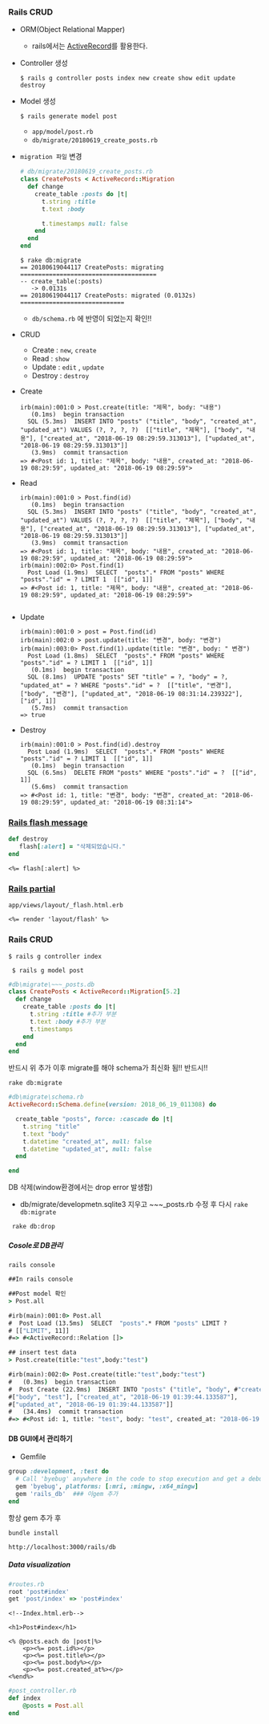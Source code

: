 ### Rails CRUD

* ORM(Object Relational Mapper)

  * rails에서는 [ActiveRecord](https://guides.rorlab.org/active_record_basics.html)를 활용한다.

* Controller 생성

  ```console
  $ rails g controller posts index new create show edit update destroy
  ```

* Model 생성

  ```console
  $ rails generate model post
  ```

  * `app/model/post.rb`
  * `db/migrate/20180619_create_posts.rb`

* `migration 파일` 변경

  ```ruby
  # db/migrate/20180619_create_posts.rb
  class CreatePosts < ActiveRecord::Migration
    def change
      create_table :posts do |t|
        t.string :title
        t.text :body

        t.timestamps null: false
      end
    end
  end
  ```

  ```console
  $ rake db:migrate
  == 20180619044117 CreatePosts: migrating ======================================
  -- create_table(:posts)
     -> 0.0131s
  == 20180619044117 CreatePosts: migrated (0.0132s) =============================
  ```

  * `db/schema.rb` 에 반영이 되었는지 확인!!

* CRUD

  * Create : `new`, `create`
  * Read : `show`
  * Update : `edit` , `update`
  * Destroy : `destroy`

* Create

  ```
  irb(main):001:0 > Post.create(title: "제목", body: "내용")
     (0.1ms)  begin transaction
    SQL (5.3ms)  INSERT INTO "posts" ("title", "body", "created_at", "updated_at") VALUES (?, ?, ?, ?)  [["title", "제목"], ["body", "내용"], ["created_at", "2018-06-19 08:29:59.313013"], ["updated_at", "2018-06-19 08:29:59.313013"]]
     (3.9ms)  commit transaction
  => #<Post id: 1, title: "제목", body: "내용", created_at: "2018-06-19 08:29:59", updated_at: "2018-06-19 08:29:59">

  ```

* Read

  ```
  irb(main):001:0 > Post.find(id)
     (0.1ms)  begin transaction
    SQL (5.3ms)  INSERT INTO "posts" ("title", "body", "created_at", "updated_at") VALUES (?, ?, ?, ?)  [["title", "제목"], ["body", "내용"], ["created_at", "2018-06-19 08:29:59.313013"], ["updated_at", "2018-06-19 08:29:59.313013"]]
     (3.9ms)  commit transaction
  => #<Post id: 1, title: "제목", body: "내용", created_at: "2018-06-19 08:29:59", updated_at: "2018-06-19 08:29:59">
  irb(main):002:0> Post.find(1)
    Post Load (1.9ms)  SELECT  "posts".* FROM "posts" WHERE "posts"."id" = ? LIMIT 1  [["id", 1]]
  => #<Post id: 1, title: "제목", body: "내용", created_at: "2018-06-19 08:29:59", updated_at: "2018-06-19 08:29:59">


  ```



* Update

  ```
  irb(main):001:0 > post = Post.find(id)
  irb(main):002:0 > post.update(title: "변경", body: "변경")
  irb(main):003:0> Post.find(1).update(title: "변경", body: " 변경")
    Post Load (1.8ms)  SELECT  "posts".* FROM "posts" WHERE "posts"."id" = ? LIMIT 1  [["id", 1]]
     (0.1ms)  begin transaction
    SQL (8.1ms)  UPDATE "posts" SET "title" = ?, "body" = ?, "updated_at" = ? WHERE "posts"."id" = ?  [["title", "변경"], ["body", "변경"], ["updated_at", "2018-06-19 08:31:14.239322"], ["id", 1]]
     (5.7ms)  commit transaction
  => true
  ```

* Destroy

  ```
  irb(main):001:0 > Post.find(id).destroy
    Post Load (1.9ms)  SELECT  "posts".* FROM "posts" WHERE "posts"."id" = ? LIMIT 1  [["id", 1]]
     (0.1ms)  begin transaction
    SQL (6.5ms)  DELETE FROM "posts" WHERE "posts"."id" = ?  [["id", 1]]
     (5.6ms)  commit transaction
  => #<Post id: 1, title: "변경", body: "변경", created_at: "2018-06-19 08:29:59", updated_at: "2018-06-19 08:31:14">
  ```



### [Rails flash message](https://guides.rorlab.org/action_controller_overview.html#flash)

```ruby
def destroy
   flash[:alert] = "삭제되었습니다."
end
```

```erb
<%= flash[:alert] %>
```

### [Rails partial](https://guides.rorlab.org/layouts_and_rendering.html#%ED%8C%8C%EC%85%9C-partial-%EC%82%AC%EC%9A%A9%ED%95%98%EA%B8%B0)

`app/views/layout/_flash.html.erb`

```erb
<%= render 'layout/flash' %>
```

### Rails CRUD



`$ rails g controller index`

` $ rails g model post`

```ruby
#db\migrate\~~~_posts.db
class CreatePosts < ActiveRecord::Migration[5.2]
  def change
    create_table :posts do |t|
      t.string :title #추가 부분
      t.text :body #추가 부분
      t.timestamps
    end
  end
end
```

반드시 위 추가 이후 migrate를 해야 schema가 최신화 됨!! 반드시!!

`rake db:migrate`

```ruby
#db\migrate\schema.rb
ActiveRecord::Schema.define(version: 2018_06_19_011308) do

  create_table "posts", force: :cascade do |t|
    t.string "title"
    t.text "body"
    t.datetime "created_at", null: false
    t.datetime "updated_at", null: false
  end

end
```



DB 삭제(window환경에서는 drop error 발생함)

- db/migrate/developmetn.sqlite3 지우고 ~~~_posts.rb 수정 후 다시 `rake db:migrate`

` rake db:drop`



##### Cosole로 DB관리

`rails console`

```cmd
##In rails console

##Post model 확인
> Post.all

#irb(main):001:0> Post.all
#  Post Load (13.5ms)  SELECT  "posts".* FROM "posts" LIMIT ?  
# [["LIMIT", 11]]
#=> #<ActiveRecord::Relation []>

## insert test data
> Post.create(title:"test",body:"test")

#irb(main):002:0> Post.create(title:"test",body:"test")
#   (0.3ms)  begin transaction
#  Post Create (22.9ms)  INSERT INTO "posts" ("title", "body", #"created_at", "updated_at") VALUES (?, ?, ?, ?)  [["title", "test"],
#["body", "test"], ["created_at", "2018-06-19 01:39:44.133587"],
#["updated_at", "2018-06-19 01:39:44.133587"]]
#   (34.4ms)  commit transaction
#=> #<Post id: 1, title: "test", body: "test", created_at: "2018-06-19 #01:39:44", updated_at: "2018-06-19 01:39:44">


```



#### DB GUI에서 관리하기

- Gemfile

```ruby
group :development, :test do
  # Call 'byebug' anywhere in the code to stop execution and get a debugger console
  gem 'byebug', platforms: [:mri, :mingw, :x64_mingw]
  gem 'rails_db'  ### 이gem 추가
end

```

항상 gem 추가 후

`bundle install`

`http://localhost:3000/rails/db`



##### Data visualization

```ruby
#routes.rb
root 'post#index'
get 'post/index' => 'post#index'
```

```erb
<!--Index.html.erb-->

<h1>Post#index</h1>

<% @posts.each do |post|%>
    <p><%= post.id%></p>
    <p><%= post.title%></p>
    <p><%= post.body%></p>
    <p><%= post.created_at%></p>
<%end%>
```

```ruby
#post_controller.rb
def index
    @posts = Post.all
end
```
